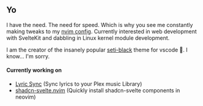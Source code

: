 ## Yo

I have the need. The need for speed.
Which is why you see me constantly making tweaks to my [nvim config](https://github.com/phishbacon/nvim). Currently interested in web development with SvelteKit and dabbling in Linux kernel module development.

I am the creator of the insanely popular [seti-black](https://github.com/phishbacon/seti-black) theme for vscode 🤢. I know... I'm sorry.

#### Currently working on
* [Lyric Sync](https://github.com/phishbacon/lyric-sync) (Sync lyrics to your Plex music Library)
* [shadcn-svelte.nvim](https://github.com/phishbacon/shadcn-svelte.nvim) (Quickly install shadcn-svelte components in neovim)

